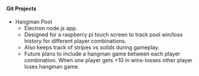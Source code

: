 <!---
farmerjohn6929/farmerjohn6929 is a ✨ special ✨ repository because its `README.md` (this file) appears on your GitHub profile.
You can click the Preview link to take a look at your changes.
--->

#### Git Projects
- Hangman Pool
  - Electron node.js app.
  - Designed for a raspberry pi touch screen to track pool win/loss history for different player combinations.
  - Also keeps track of stripes vs solids during gameplay.
  - Future plans to include a hangman game between each player combination. When one player gets +10 in wins-losses other player loses hangman game.
